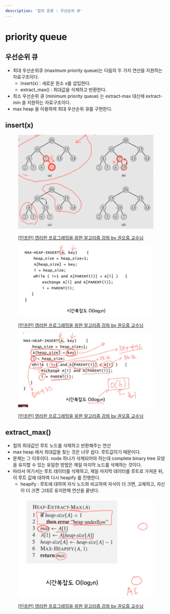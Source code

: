 ```yaml
---
description: '힙의 응용 : 우선순위 큐'
---
```


# priority queue

## 우선순위 큐

* 최대 우선순위큐 (maximum priority queue)는 다음의 두 가지 연산을 지원하는 자료구조이다.&#x20;
  * insert(x) : 새로운 원소 x를 삽입한다.&#x20;
  * extract\_max() : 최대값을 삭제하고 반환한다.&#x20;
* 최소 우선순위 큐 (minimum priority queue) 는 extract-max 대신에 extract-min 을 지원하는 자료구조이다.&#x20;
* max heap 을 이용하여 최대 우선순위 큐를 구현한다.&#x20;



## insert(x)&#x20;

<figure><img src="../../../.gitbook/assets/image (32).png" alt=""><figcaption><p><a href="https://www.inflearn.com/course/%EC%95%8C%EA%B3%A0%EB%A6%AC%EC%A6%98-%EA%B0%95%EC%A2%8C">[인프런] 영리한 프로그래밍을 위한 알고리즘 강좌 by 권오흠 교수님</a></p></figcaption></figure>

<figure><img src="../../../.gitbook/assets/image (8).png" alt=""><figcaption><p><a href="https://www.inflearn.com/course/%EC%95%8C%EA%B3%A0%EB%A6%AC%EC%A6%98-%EA%B0%95%EC%A2%8C">[인프런] 영리한 프로그래밍을 위한 알고리즘 강좌 by 권오흠 교수님</a></p></figcaption></figure>

<figure><img src="../../../.gitbook/assets/image (31).png" alt=""><figcaption><p><a href="https://www.inflearn.com/course/%EC%95%8C%EA%B3%A0%EB%A6%AC%EC%A6%98-%EA%B0%95%EC%A2%8C">[인프런] 영리한 프로그래밍을 위한 알고리즘 강좌 by 권오흠 교수님</a></p></figcaption></figure>



## extract\_max()

* 힙의 최대값인 루트 노드를 삭제하고 반환해주는 연산&#x20;
* max heap 에서 최대값을 찾는 것은 너무 쉽다. 루트값이기 때문이다.&#x20;
* 문제는 그 이후이다. node 하나가 삭제되어야 하는데 complete binary tree 모양을 유지할 수 있는 유일한 방법은 제일 마지막 노드를 삭제하는 것이다.&#x20;
* 따라서 여기서는 루트 데이터를 삭제하고, 제일 마지막 데이터를 루트로 가져온 뒤, 이 루트 값에 대하여 다시 heapify 를 진행한다.&#x20;
  * heapify : 루트에 대하여 자식 노드와 비교하여 자식이 더 크면, 교체하고, 자신이 더 크면 그대로 유지한채 연산을 끝낸다.&#x20;

<figure><img src="../../../.gitbook/assets/image (40).png" alt=""><figcaption><p><a href="https://www.inflearn.com/course/%EC%95%8C%EA%B3%A0%EB%A6%AC%EC%A6%98-%EA%B0%95%EC%A2%8C">[인프런] 영리한 프로그래밍을 위한 알고리즘 강좌 by 권오흠 교수님</a></p></figcaption></figure>

